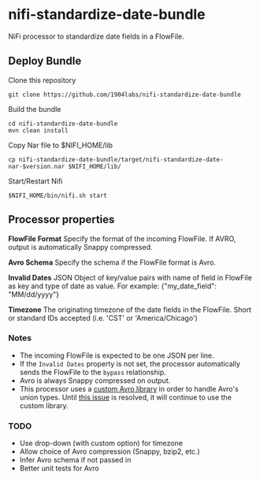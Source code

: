 # nifi-standardize-date-bundle

NiFi processor to standardize date fields in a FlowFile.

## Deploy Bundle

Clone this repository

```shell
git clone https://github.com/1904labs/nifi-standardize-date-bundle
```

Build the bundle

```shell
cd nifi-standardize-date-bundle
mvn clean install
```

Copy Nar file to $NIFI_HOME/lib

```shell
cp nifi-standardize-date-bundle/target/nifi-standardize-date-nar-$version.nar $NIFI_HOME/lib/
```

Start/Restart Nifi

```shell
$NIFI_HOME/bin/nifi.sh start
```

## Processor properties

__FlowFile Format__
Specify the format of the incoming FlowFile. If AVRO, output is automatically Snappy compressed.

__Avro Schema__
Specify the schema if the FlowFile format is Avro.

__Invalid Dates__
JSON Object of key/value pairs with name of field in FlowFile as key and type of date as value. For example: {"my_date_field": "MM/dd/yyyy"}

__Timezone__
The originating timezone of the date fields in the FlowFile. Short or standard IDs accepted (i.e. 'CST' or 'America/Chicago')

### Notes

- The incoming FlowFile is expected to be one JSON per line.
- If the `Invalid Dates` property is not set, the processor automatically sends the FlowFile to the `bypass` relationship.
- Avro is always Snappy compressed on output.
- This processor uses a [custom Avro library](https://github.com/zolyfarkas/avro) in order to handle Avro's union types. Until [this issue](https://issues.apache.org/jira/browse/AVRO-1582) is resolved, it will continue to use the custom library.

### TODO

- Use drop-down (with custom option) for timezone
- Allow choice of Avro compression (Snappy, bzip2, etc.)
- Infer Avro schema if not passed in
- Better unit tests for Avro
